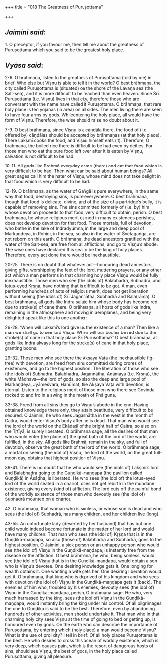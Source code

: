 +++
title = "018 The Greatness of Puruṣottama"

+++
 

## *Jaimini said*:

1\. O preceptor, if you favour me, then tell me about the greatness of Puruṣottama which you said to be the greatest holy place.

## *Vyāsa said*:

2-6. O brāhmaṇa, listen to the greatness of Puruṣottama (told by me) in brief. Who else but Viṣṇu is able to tell it in the world? O best brāhmaṇa, the city called Puruṣottama is (situated) on the shore of the Lavaṇa sea (the Salt-sea), and it is more difficult to be reached than even heaven. Since Śrī Puruṣottama (i.e. Viṣṇu) lives in that city, therefore those who are conversant with the name have called it Puruṣottama. O brāhmaṇa, that rare holy place is ten yojanas (in area) on all sides. The men living there are seen to have four arms by gods. Whileentering the holy place, all would have the form of Viṣṇu. Therefore, the wise should raise no doubt about it.

7-9. O best brāhmaṇa, since Viṣṇu is a cāṇḍāla there, the food of (i.e. offered by) cāṇḍālas should be accepted by brāhmaṇas (at that holy place). There Lakṣmī cooks the food, and Viṣṇu himself eats (it). Therefore, O brāhmaṇa, the boiled rice there is difficult to be had even by deities. For those men who eat the pure food left over after it is eaten by Viṣṇu, salvation is not difficult to be had.

10-11. All gods like Brahmā everyday come (there) and eat that food which is very difficult to be had. Then what can be said about human beings? All great sages call him the hater of Viṣṇu, whose mind does not take delight in that food which is very difficult to be had.

12-19. O brāhmaṇa, as the water of Gaṅgā is pure everywhere, in the same way that food, destroying sins, is pure everywhere. O best brāhmaṇa, though that food is delicate, divine, and of the size of a partridge’s belly, it is capable of removing sins. The sins committed formerly of (i.e. by) him whose devotion proceeds to that food, very difficult to obtain, perish. O best brāhmaṇa, he whose religious merit earned in many existences perishes, does not develop devotion for that food. Those mortals, full of devotion, who bathe in the lake of Indradyumna, in the large and deep pool of Mārkaṇḍeya, in Rohiṇī, in the sea, so also in the water of Śvetagaṅgā, are not reborn on this earth. O brāhmaṇa, the dead ancestors gratified with the water of the Salt-sea, are free from all afflictions, and go to Viṣṇu’s abode. The wise ones have declared this sea to be the king of holy places. Therefore, every act done there would be inexhaustible.

20-25. There is no doubt that whatever act—honouring dead ancestors, giving gifts, worshipping the feet of the lord, muttering prayers, or any other act which a man performs in that charming holy place Viṣṇu would be fully inexhaustible. Those men who see (the idols of) Balabhadra, Subhadrā, and lotus-eyed Kṛṣṇa, have nothing that is difficult to be got. A man, even performing hundreds of acts of religious merit, does not get liberation without seeing (the idols of) Śrī Jagannātha, Subhadrā and Bala(rāma). O best brāhmaṇa, all gods like Indra salute him whose body has become red due to stroke(s) of cane there. O brāhmaṇa, all hosts of gods like Indra, remaining in the atmosphere and moving in aeroplanes, and being very delighted speak like this to one another:

26-28. ‘When will Lakṣmī’s lord give us the existence of a man? Then like a man we shall go to see lord Viṣṇu. When will our bodies be red due to the stroke(s) of cane in that holy place Śrī Puruṣottama?’ O best brāhmaṇa, all gods like Indra always long for the stroke(s) of cane in that holy place, granting boons.

29-32. Those men who see there the Akṣaya Vaṭa (the inexhaustible fig-tree) with devotion, are freed from sins committed during crores of existences, and go to the highest position. The liberation of those who see (the idols of) Subhadra, Balabhadra, Jagannātha, Anāmaya (i.e. Kṛṣṇa), the white Mādhava—the lord of gods, so also the deep and large pool of Markaṇḍeya, Jyāmeśvara, Hanūmat, the Akṣaya Vaṭa with devotion, is eternal. Listen to the religious merit of those men who there see Govinda rocked to and fro in a swing in the month of Phālguna.

33-38. Freed from all sins they go to Viṣṇu’s abode in the end. Having obtained knowledge there only, they attain beatitude, very difficult to be secured. O Jaimini, he who sees Jagannātha in the west in the month of Caitra, would enter Viṣṇu’s body after he is dead. That man who would see the lord of the world on the Ekādaśī of the bright half of Caitra, so also on the Tṛtīyā, is surely liberated. O brāhmaṇa sage, all the desires of that man who would enter (the place of) the great bath of the lord of the world, are fulfilled, in the sky. All gods like Brahmā, remain in the sky, and full of devotion, observe the great bath of the lord of the world. O brāhmaṇa sage, a mortal on seeing (the idol of) Viṣṇu, the lord of the world, on the great full-moon day, obtains that highest position of Viṣṇu.

39-41. There is no doubt that he who would see (the idols of) Lakṣmī’s lord and Balabhadra going to the Guṇḍikā-maṇḍapa (the pavilion called Guṇḍikā) in Āṣāḍha, is liberated. He who sees (the idol of) the lotus-eyed lord of the world seated in a chariot, does not get rebirth in the mundane existence, giving every (kind of) affliction. The lord cuts off the painful bond of the worldly existence of those men who devoutly see (the idol of) Subhadrā mounted on a chariot.

42\. O brāhmaṇa, that woman who is sonless, or whose son is dead and who sees (the idol of) Subhadrā, has many children, and her children live (long).

43-55. An unfortunate lady (deserted by her husband) that has but one child would indeed become fortunate in the matter of her lord and would have many children. That man who sees (the idol of) Kṛṣṇa that is in the Guṇḍikā-maṇḍapa, so also (those of) Balabhadra and Subhadrā, goes to the highest position. O Jaimini, a sick person or an unhappy person who would see (the idol of) Viṣṇu in the Guṇḍikā-maṇḍapa, is instantly free from the disease or the affliction. O best brāhmaṇa, he who, being sonless, would see (the idol of) Viṣṇu that is in the Guṇḍikā-maṇḍapa, would obtain a son who is Viṣṇu’s devotee. One desiring knowledge gets it. One longing for wealth obtains it. One wanting a wife gets her. One desiring liberation would get it. O brāhmaṇa, that king who is deprived of his kingdom and who sees with devotion (the idol of) Viṣṇu in the Guṇḍikā-maṇḍapa gets it (back). The enemies of him who, troubled by his enemies, devoutly sees (the idol of) Viṣṇu in the Guṇḍikā-maṇḍapa, perish, O brāhmaṇa sage. He who, very much harrassed by the king, sees (the idol of) Viṣṇu in the Guṇḍikā-maṇḍapa, would instantly bring the king under his control. Of all pilgrimages the one to Guṇḍikā is said to be the best. Therefore, even by abandoning hundreds of other activities, men should undertake it. That man who in that charming holy city sees Viṣṇu at the time of going to bed or getting up, is honoured even by gods. On the earth who can describe the importance of Puruṣottama, by entering which (holy place) a man would become Viṣṇu? What is the use of prolixity? I tell in brief: Of all holy places Puruṣottama is the best. He who desires to cross this ocean of worldly existence, which is very deep, which causes pain, which is the resort of dangerous hosts of sins, should see Viṣṇu, the best of gods, in the holy place called Puruṣottama, giving all pleasure.


